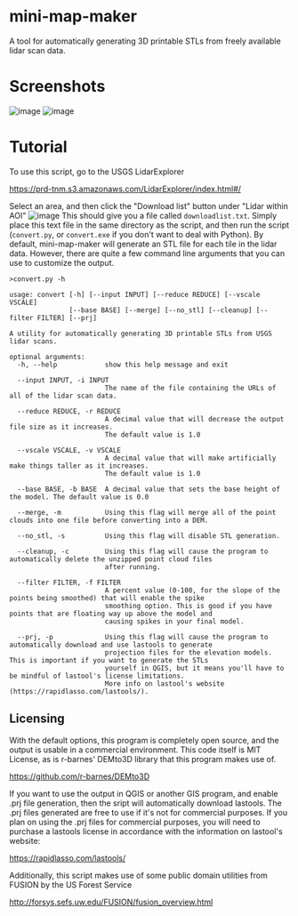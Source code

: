 # mini-map-maker

A tool for automatically generating 3D printable STLs from freely available lidar scan data.

# Screenshots
![image](https://user-images.githubusercontent.com/3507277/105790537-c6ef0c00-5f41-11eb-9156-6089de99e225.png)
![image](https://user-images.githubusercontent.com/3507277/105790540-c787a280-5f41-11eb-99a3-892778707e48.png)
# Tutorial

To use this script, go to the USGS LidarExplorer

https://prd-tnm.s3.amazonaws.com/LidarExplorer/index.html#/

Select an area, and then click the "Download list" button under "Lidar within AOI"
![image](https://user-images.githubusercontent.com/3507277/105790562-cfdfdd80-5f41-11eb-9db7-6bcbc1efe950.png)
This should give you a file called `downloadlist.txt`. Simply place this text file in the same directory as the script,
and then run the script (`convert.py`, or `convert.exe` if you don't want to deal with Python).  By default,
mini-map-maker will generate an STL file for each tile in the lidar data.  However, there are quite a few command line
arguments that you can use to customize the output.

```
>convert.py -h

usage: convert [-h] [--input INPUT] [--reduce REDUCE] [--vscale VSCALE]
               [--base BASE] [--merge] [--no_stl] [--cleanup] [--filter FILTER] [--prj]

A utility for automatically generating 3D printable STLs from USGS lidar scans.

optional arguments:
  -h, --help            show this help message and exit
  
  --input INPUT, -i INPUT
                        The name of the file containing the URLs of all of the lidar scan data.
                        
  --reduce REDUCE, -r REDUCE
                        A decimal value that will decrease the output file size as it increases.
                        The default value is 1.0
                        
  --vscale VSCALE, -v VSCALE
                        A decimal value that will make artificially make things taller as it increases.
                        The default value is 1.0
                        
  --base BASE, -b BASE  A decimal value that sets the base height of the model. The default value is 0.0
  
  --merge, -m           Using this flag will merge all of the point clouds into one file before converting into a DEM.
  
  --no_stl, -s          Using this flag will disable STL generation.
  
  --cleanup, -c         Using this flag will cause the program to automatically delete the unzipped point cloud files
                        after running.
                        
  --filter FILTER, -f FILTER
                        A percent value (0-100, for the slope of the points being smoothed) that will enable the spike
                        smoothing option. This is good if you have points that are floating way up above the model and
                        causing spikes in your final model.
                        
  --prj, -p             Using this flag will cause the program to automatically download and use lastools to generate
                        projection files for the elevation models. This is important if you want to generate the STLs
                        yourself in QGIS, but it means you'll have to be mindful of lastool's license limitations.
                        More info on lastool's website (https://rapidlasso.com/lastools/).
```


Licensing
--------
With the default options, this program is completely open source, and the output is usable in a commercial environment.
This code itself is MIT License, as is r-barnes' DEMto3D library that this program makes use of.  

https://github.com/r-barnes/DEMto3D

If you want to use the output in QGIS or another GIS program, and enable .prj file generation, then the sript will
automatically download lastools.  The .prj files generated are free to use if it's not for commercial purposes.  If
you plan on using the .prj files for commercial purposes, you will need to purchase a lastools license in accordance
with the information on lastool's website:

https://rapidlasso.com/lastools/

Additionally, this script makes use of some public domain utilities from FUSION by the US Forest Service

http://forsys.sefs.uw.edu/FUSION/fusion_overview.html
